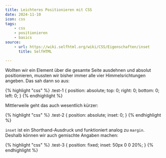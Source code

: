```yaml
---
title: Leichteres Positionieren mit CSS
date: 2024-11-10
icon: css
tags:
    - css
    - positionieren
    - basics
source:
    - url: https://wiki.selfhtml.org/wiki/CSS/Eigenschaften/inset
      title: SelfHTML

---
```

Wollten wir ein Element über die gesamte Seite ausdehnen und absolut positionieren, mussten wir bisher immer alle vier Himmelsrichtungen angeben. Das sah dann so aus:

{% highlight "css" %}
.test-1 {
  position: absolute;
  top: 0;
  right: 0;
  bottom: 0;
  left: 0;
}
{% endhighlight %}

Mittlerweile geht das auch wesentlich kürzer:

{% highlight "css" %}
.test-2 {
  position: absolute;
  inset: 0;
}
{% endhighlight %}

``inset`` ist ein Shorthand-Ausdruck und funktioniert analog zu ``margin``. Deshalb können wir auch gemischte Angaben machen:

{% highlight "css" %}
.test-3 {
  position: fixed;
  inset: 50px 0 0 20%;
}
{% endhighlight %}
